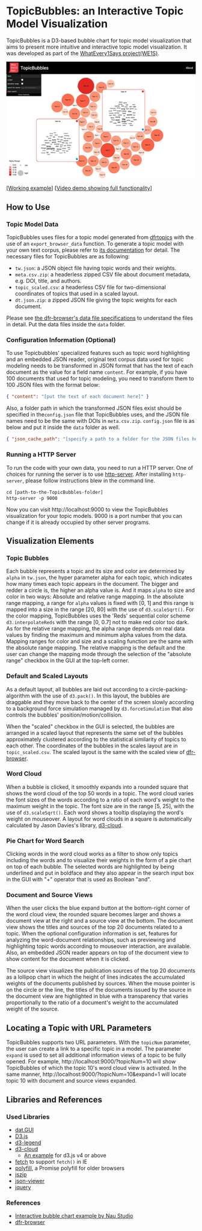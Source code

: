 # TopicBubbles: an Interactive Topic Model Visualization

TopicBubbles is a D3-based bubble chart for topic model visualization that aims to present more intuitive and interactive topic model visualization. It was developed as part of the [WhatEvery1Says project(WE1S)](https://we1s.ucsb.edu).

![alt text](img/screenshot.png "Logo Title Text 1")

[[Working example](https://sihwapark.github.io/topic-bubbles/)] [[Video demo showing full functionality](https://vimeo.com/437987253)]



## How to Use

### Topic Model Data

TopicBubbles uses files for a topic model generated from [dfrtopics](https://github.com/agoldst/dfrtopics) with the use of an `export_browser_data` function. To generate a topic model with your own text corpus, please refer to [its documentation](https://agoldst.github.io/dfrtopics/introduction.html) for detail. The necessary files for TopicBubbles are as following:

* `tw.json`: a JSON object file having topic words and their weights. 
* `meta.csv.zip`: a headerless zipped CSV file about document metadata, e.g. DOI, title, and authors.
* `topic_scaled.csv`: a headerless CSV file for two-dimensional coordinates of topics that used in a scaled layout.
* `dt.json.zip`: a zipped JSON file giving the topic weights for each document.

Please see [the dfr-browser's data file specifications](https://github.com/agoldst/dfr-browser#browser-data-file-specifications) to understand the files in detail. Put the data files inside the `data` folder.

### Configuration Information (Optional)

To use Topicbubbles' specialized features such as topic word highlighting and an embedded JSON reader, original text corpus data used for topic modeling needs to be transformed in JSON format that has the text of each document as the value for a field name `content`. For example, if you have 100 documents that used for topic modeling, you need to transform them to 100 JSON files with the format below:

``` json
{ "content": "[put the text of each document here]" }
```

Also, a folder path in which the transformed JSON files exist should be specified in the`config.json` file that TopicBubbles uses, and the JSON file names need to be the same with DOIs in `meta.csv.zip`. `config.json` file is as below and put it inside the `data` folder as well.

```json
{ "json_cache_path": "[specify a path to a folder for the JSON files here]" }
```

### Running a HTTP Server

To run the code with your own data, you need to run a HTTP server. One of choices for running the server is to use [http-server](https://www.npmjs.com/package/http-server). After installing `http-server`, please follow instructions blew in the command line.

```shell
cd [path-to-the-TopicBubbles-folder]
http-server -p 9000
```

Now you can visit http://localhost:9000 to view the TopicBubbles visualization for your topic models. 9000 is a port number that you can change if it is already occupied by other server programs.



## Visualization Elements

### Topic Bubbles

Each bubble represents a topic and its size and color are determined by `alpha` in `tw.json`, the hyper parameter alpha for each topic, which indicates how many times each topic appears in the document. The bigger and redder a circle is, the higher an alpha value is. And it maps `alpha` to size and color in two ways: Absolute and relative range mapping. In the absolute range mapping, a range for `alpha` values is fixed with [0, 1] and this range is mapped into a size in the range [20, 80] with the use of `d3.scaleSqrt()`. For the color mapping, TopicBubbles uses the 'Reds' sequential color scheme `d3.interpolateReds` with the range [0, 0.7] not to make red color too dark. As for the relative range mapping, the alpha range depends on real data values by finding the maximum and minimum alpha values from the data. Mapping ranges for color and size and a scaling function are the same with the absolute range mapping. The relative mapping is the default and the user can change the mapping mode through the selection of the "absolute range" checkbox in the GUI at the top-left corner.

### Default and Scaled Layouts

As a default layout, all bubbles are laid out according to a circle-packing-algorithm with the use of  `d3.pack()`. In this layout, the bubbles are draggable and they move back to the center of the screen slowly according to a background force simulation managed by `d3.forceSimulation` that also controls the bubbles' position/motion/collision.

When the "scaled" checkbox in the GUI is selected, the bubbles are arranged in a scaled layout that represents the same set of the bubbles approximately clustered according to the statistical similarity of topics to each other. The coordinates of the bubbles in the scales layout are in `topic_scaled.csv`. The scaled layout is the same with the scaled view of [dfr-browser](https://github.com/agoldst/dfr-browser).

### Word Cloud

When a bubble is clicked, it smoothly expands into a rounded square that shows the word cloud of the top 50 words in a topic. The word cloud varies the font sizes of the words according to a ratio of each word's weight to the maximum weight in the topic. The font size are in the range [5, 25], with the use of `d3.scaleSqrt()`. Each word shows a tooltip displaying the word's weight on mouseover. A layout for word clouds in a square is automatically calculated by Jason Davies's library, [d3-cloud](https://github.com/jasondavies/d3-cloud). 

### Pie Chart for Word Search

Clicking words in the word cloud works as a filter to show only topics including the words and to visualize their weights in the form of a pie chart on top of each bubble. The selected words are highlighted by being underlined and put in boldface and they also appear in the search input box in the GUI with "+" operator that is used as Boolean "and".

### Document and Source Views

When the user clicks the blue expand button at the bottom-right corner of the word cloud view, the rounded square becomes larger and shows a document view at the right and a source view at the bottom. The document view shows the titles and sources of the top 20 documents related to a topic. When the optional configuration information is set, features for analyzing the word-document relationships, such as previewing and highlighting topic words according to mouseover interaction, are available. Also, an embedded JSON reader appears on top of the document view to show content for the document when it is clicked.

The source view visualizes the publication sources of the top 20 documents as a lollipop chart in which the height of lines indicates the accumulated weights of the documents published by sources. When the mouse pointer is on the circle or the line, the titles of the documents issued by the source in the document view are highlighted in blue with a transparency that varies proportionally to the ratio of a document's weight to the accumulated weight of the source.



## Locating a Topic with URL Parameters

TopicBubbles supports two URL parameters. With the `topicNum` parameter, the user can create a link to a specific topic in a model. The parameter `expand` is used to set all additional information views of a topic to be fully opened. For example, http://localhost:9000/?topicNum=10 will show TopicBubbles of which the topic 10's word cloud view is activated. In the same manner, http://localhost:9000/?topicNum=10&expand=1 will locate topic 10 with document and source views expanded.



## Libraries and References

### Used Libraries

- [dat.GUI](https://github.com/dataarts/dat.gui)
- [D3.js](https://d3js.org/)
- [d3-legend](http://d3-legend.susielu.com/)
- [d3-cloud](https://github.com/jasondavies/d3-cloud)
  - [An example](https://bl.ocks.org/abrahamdu/e1481e86dd4e9d553cc2d7d359b91e68) for d3.js v4 or above
- [fetch](https://github.com/github/fetch) to support `fetch()` in IE
- [polyfill](https://github.com/taylorhakes/promise-polyfill), a Promise polyfill for older browsers
- [jszip](https://github.com/Stuk/jszip)
- [json-viewer](https://github.com/abodelot/jquery.json-viewer)
- [jquery](http://jquery.com/)

### References

- [Interactive bubble chart example by Nau Studio]( https://naustud.io/tech-stack/)
- [dfr-browser](https://github.com/agoldst/dfr-browser)

